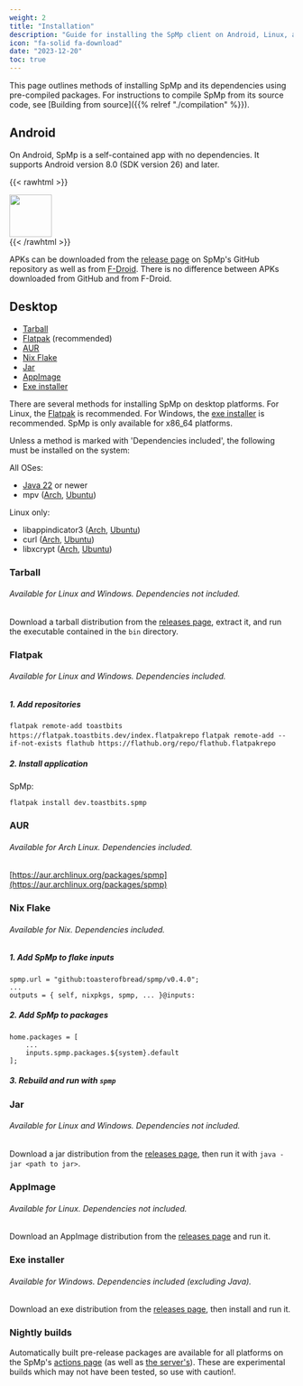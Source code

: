 ```yaml
---
weight: 2
title: "Installation"
description: "Guide for installing the SpMp client on Android, Linux, and Windows"
icon: "fa-solid fa-download"
date: "2023-12-20"
toc: true
---
```


This page outlines methods of installing SpMp and its dependencies using pre-compiled packages. For instructions to compile SpMp from its source code, see [Building from source]({{% relref "./compilation" %}}).

## Android

On Android, SpMp is a self-contained app with no dependencies. It supports Android version 8.0 (SDK version 26) and later.

{{< rawhtml >}}
<div>
<a href="https://f-droid.org/en/packages/com.toasterofbread.spmp/">
<img src="https://fdroid.gitlab.io/artwork/badge/get-it-on.png" style="height: 75px">
</a>
</div>
{{< /rawhtml >}}

APKs can be downloaded from the [release page](https://github.com/toasterofbread/spmp/releases) on SpMp's GitHub repository as well as from [F-Droid](https://f-droid.org/en/packages/com.toasterofbread.spmp/). There is no difference between APKs downloaded from GitHub and from F-Droid.

## Desktop

- [Tarball](#tarball)
- [Flatpak](#flatpak) (recommended)
- [AUR](#aur)
- [Nix Flake](#nix-flake)
- [Jar](#jar)
- [AppImage](#appimage)
- [Exe installer](#exe-installer)

There are several methods for installing SpMp on desktop platforms. For Linux, the [Flatpak](#flatpak) is recommended. For Windows, the [exe installer](#exe-installer) is recommended. SpMp is only available for x86_64 platforms.

Unless a method is marked with 'Dependencies included', the following must be installed on the system:

All OSes:
- [Java 22](https://www.oracle.com/java/technologies/downloads/#java22) or newer
- mpv ([Arch](https://archlinux.org/packages/extra/x86_64/mpv/), [Ubuntu](https://packages.ubuntu.com/libmpv-dev))

Linux only:
- libappindicator3 ([Arch](https://archlinux.org/packages/extra/x86_64/libappindicator-gtk3/files/), [Ubuntu](https://packages.ubuntu.com/libappindicator3-1))
- curl ([Arch](https://archlinux.org/packages/core/x86_64/curl/), [Ubuntu](https://packages.ubuntu.com/curl))
- libxcrypt ([Arch](https://archlinux.org/packages/core/x86_64/libxcrypt-compat/), [Ubuntu](https://packages.ubuntu.com/search?keywords=libcrypt-dev))

### Tarball
###### Available for Linux and Windows. Dependencies not included.

Download a tarball distribution from the [releases page](https://github.com/toasterofbread/spmp/releases), extract it, and run the executable contained in the `bin` directory.

### Flatpak
###### Available for Linux and Windows. Dependencies included.

##### 1. Add repositories

`flatpak remote-add toastbits https://flatpak.toastbits.dev/index.flatpakrepo`
`flatpak remote-add --if-not-exists flathub https://flathub.org/repo/flathub.flatpakrepo`

##### 2. Install application

SpMp:

`flatpak install dev.toastbits.spmp`

### AUR
###### Available for Arch Linux. Dependencies included.

[https://aur.archlinux.org/packages/spmp](https://aur.archlinux.org/packages/spmp)

### Nix Flake
###### Available for Nix. Dependencies included.

##### 1. Add SpMp to flake inputs

```
spmp.url = "github:toasterofbread/spmp/v0.4.0";
...
outputs = { self, nixpkgs, spmp, ... }@inputs:
```

##### 2. Add SpMp to packages

```
home.packages = [
    ...
    inputs.spmp.packages.${system}.default
];
```

##### 3. Rebuild and run with `spmp`

### Jar
###### Available for Linux and Windows. Dependencies not included.

Download a jar distribution from the [releases page](https://github.com/toasterofbread/spmp/releases), then run it with `java -jar <path to jar>`.

### AppImage
###### Available for Linux. Dependencies not included.

Download an AppImage distribution from the [releases page](https://github.com/toasterofbread/spmp/releases) and run it.

### Exe installer
###### Available for Windows. Dependencies included (excluding Java).

Download an exe distribution from the [releases page](https://github.com/toasterofbread/spmp/releases), then install and run it.

### Nightly builds

Automatically built pre-release packages are available for all platforms on the SpMp's [actions page](https://github.com/toasterofbread/spmp/actions) (as well as [the server's](https://github.com/toasterofbread/spmp-server/actions)). These are experimental builds which may not have been tested, so use with caution!.
